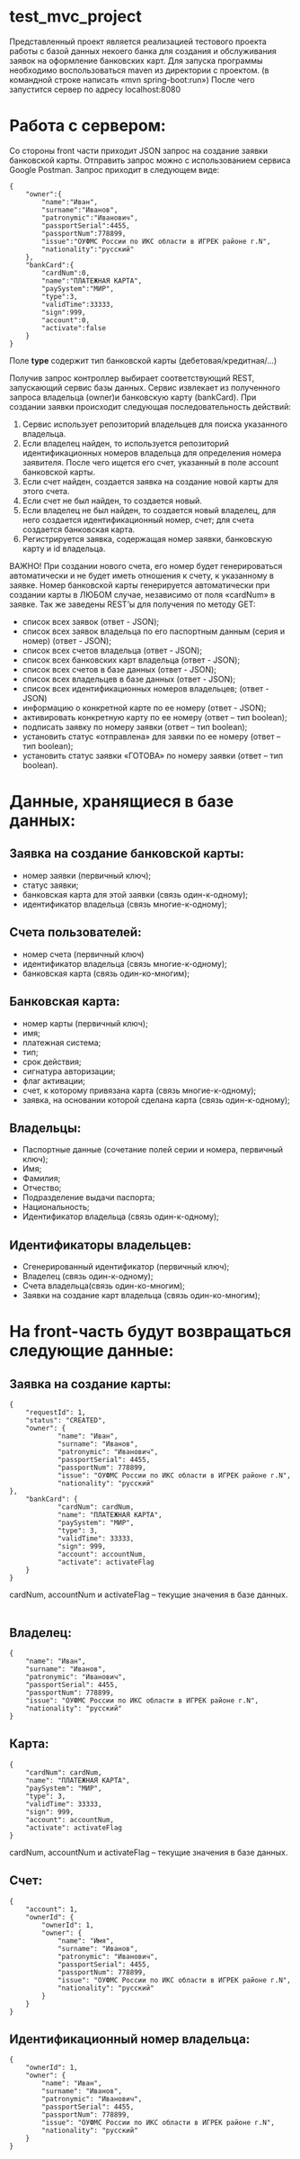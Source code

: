 # test_mvc_project
Представленный проект является реализацией тестового проекта работы с базой данных некоего банка для создания и обслуживания заявок на оформление банковских карт. 
Для запуска программы необходимо воспользоваться maven из директории с проектом.
(в командной строке написать «mvn spring-boot:run»)
После чего запустится сервер по адресу localhost:8080

# Работа с сервером:
Со стороны front части приходит JSON запрос на создание заявки банковской карты. Отправить запрос можно с использованием сервиса Google Postman. Запрос приходит в следующем виде:

```
{
	"owner":{
		"name":"Иван",
		"surname":"Иванов",
		"patronymic":"Иванович",
		"passportSerial":4455,
		"passportNum":778899,
		"issue":"ОУФМС России по ИКС области в ИГРЕК районе г.N",
		"nationality":"русский"
	},
	"bankCard":{
		"cardNum":0,
		"name":"ПЛАТЕЖНАЯ КАРТА",
		"paySystem":"МИР",
		"type":3,
		"validTime":33333,
		"sign":999,
		"account":0,
		"activate":false
	}
}
```

Поле **type** содержит тип банковской карты (дебетовая/кредитная/…)

Получив запрос контроллер выбирает соответствующий REST, запускающий сервис базы данных. Сервис извлекает из полученного запроса владельца (owner)и банковскую карту (bankCard).
 При создании заявки происходит следующая последовательность действий:
1. Сервис использует репозиторий владельцев для поиска указанного владельца.
2. Если владелец найден, то используется репозиторий идентификационных номеров владельца для определения номера заявителя. После чего ищется его счет, указанный в поле account банковской карты.
3. Если счет найден, создается заявка на создание новой карты для этого счета.
4. Если счет не был найден, то создается новый.
5. Если владелец не был найден, то создается новый владелец, для него создается идентификационный номер, счет; для счета создается банковская карта.
6. Регистрируется заявка, содержащая номер заявки, банковскую карту и id владельца.

ВАЖНО! При создании нового счета, его номер будет генерироваться автоматически и не будет иметь отношения к счету, к указанному в заявке. Номер банковской карты генерируется автоматически при создании карты в ЛЮБОМ случае, независимо от поля «cardNum» в заявке.
Так же заведены REST’ы для получения по методу GET:
* список всех заявок (ответ - JSON);
* список всех заявок владельца по его паспортным данным (серия и номер) (ответ - JSON);
* список всех счетов владельца (ответ - JSON);
* список всех банковских карт владельца (ответ - JSON);
* список всех счетов в базе данных (ответ - JSON);
* список всех владельцев в базе данных (ответ - JSON);
* список всех идентификационных номеров владельцев; (ответ - JSON)
* информацию о конкретной карте по ее номеру (ответ - JSON);
* активировать конкретную карту по ее номеру (ответ – тип boolean);
* подписать заявку по номеру заявки (ответ – тип boolean);
* установить статус «отправлена» для заявки по ее номеру (ответ – тип boolean);
* установить статус заявки «ГОТОВА» по номеру заявки (ответ – тип boolean).

# Данные, хранящиеся в базе данных:
## Заявка на создание банковской карты:
- номер заявки (первичный ключ);
- статус заявки;
- банковская карта для этой заявки (связь один-к-одному);
- идентификатор владельца (связь многие-к-одному);

## Счета пользователей:
- номер счета (первичный ключ)
- идентификатор владельца (связь многие-к-одному);
- банковская карта (связь один-ко-многим);

## Банковская карта:
- номер карты (первичный ключ);
- имя;
- платежная система;
- тип;
- срок действия;
- сигнатура авторизации;
- флаг активации;
- счет, к которому привязана карта (связь многие-к-одному);
- заявка, на основании которой сделана карта (связь один-к-одному);

## Владельцы:
- Паспортные данные (сочетание полей серии и номера, первичный ключ);
- Имя;
- Фамилия;
- Отчество;
- Подразделение выдачи паспорта;
- Национальность;
- Идентификатор владельца (связь один-к-одному);

## Идентификаторы владельцев:
- Сгенерированный идентификатор (первичный ключ);
- Владелец (связь один-к-одному);
- Счета владельца(связь один-ко-многим);
- Заявки на создание карт владельца (связь один-ко-многим);

# На front-часть будут возвращаться следующие данные:
## Заявка на создание карты:

```
{
	"requestId": 1,
	"status": "CREATED",
	"owner": {
			"name": "Иван",
			"surname": "Иванов",
			"patronymic": "Иванович",
			"passportSerial": 4455,
			"passportNum": 778899,
			"issue": "ОУФМС России по ИКС области в ИГРЕК районе г.N",
			"nationality": "русский"
},
	"bankCard": {
			"cardNum": cardNum,
			"name": "ПЛАТЕЖНАЯ КАРТА",
			"paySystem": "МИР",
			"type": 3,
			"validTime": 33333,
			"sign": 999,
			"account": accountNum,
			"activate": activateFlag
	}
}
```

cardNum, accountNum и activateFlag – текущие значения в базе данных.
 
## Владелец:

```
{
	"name": "Иван",
	"surname": "Иванов",
	"patronymic": "Иванович",
	"passportSerial": 4455,
	"passportNum": 778899,
	"issue": "ОУФМС России по ИКС области в ИГРЕК районе г.N",
	"nationality": "русский"
}
```

## Карта:

```
{
	"cardNum": cardNum,
	"name": "ПЛАТЕЖНАЯ КАРТА",
	"paySystem": "МИР",
	"type": 3,
	"validTime": 33333,
	"sign": 999,
	"account": accountNum,
	"activate": activateFlag
}
```

cardNum, accountNum и activateFlag – текущие значения в базе данных.

## Счет:

```
{
	"account": 1,
	"ownerId": {
		"ownerId": 1,
		"owner": {
			"name": "Имя",
			"surname": "Иванов",
			"patronymic": "Иванович",
			"passportSerial": 4455,
			"passportNum": 778899,
			"issue": "ОУФМС России по ИКС области в ИГРЕК районе г.N",
			"nationality": "русский"
		}
	}
}
```

## Идентификационный номер владельца:

```
{
	"ownerId": 1,
	"owner": {
		"name": "Иван",
		"surname": "Иванов",
		"patronymic": "Иванович",
		"passportSerial": 4455,
		"passportNum": 778899,
		"issue": "ОУФМС России по ИКС области в ИГРЕК районе г.N",
		"nationality": "русский"
	}
}
```
